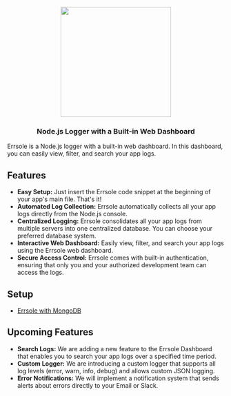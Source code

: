 <p align="center">
  <img src="https://github.com/errsole/errsole.js/assets/3775513/e7499016-cb28-488d-a47d-f1ba24804d2b" width="256"/>

  <h3 align="center">Node.js Logger with a Built-in Web Dashboard</h3>
</p>

Errsole is a Node.js logger with a built-in web dashboard. In this dashboard, you can easily view, filter, and search your app logs.

## Features

* **Easy Setup:** Just insert the Errsole code snippet at the beginning of your app's main file. That's it!
* **Automated Log Collection:** Errsole automatically collects all your app logs directly from the Node.js console.
* **Centralized Logging:** Errsole consolidates all your app logs from multiple servers into one centralized database. You can choose your preferred database system.
* **Interactive Web Dashboard:** Easily view, filter, and search your app logs using the Errsole web dashboard.
* **Secure Access Control:** Errsole comes with built-in authentication, ensuring that only you and your authorized development team can access the logs.

## Setup

* [Errsole with MongoDB](docs/mongodb-storage.md)

## Upcoming Features

* **Search Logs:** We are adding a new feature to the Errsole Dashboard that enables you to search your app logs over a specified time period.
* **Custom Logger:** We are introducing a custom logger that supports all log levels (error, warn, info, debug) and allows custom JSON logging.
* **Error Notifications:** We will implement a notification system that sends alerts about errors directly to your Email or Slack.